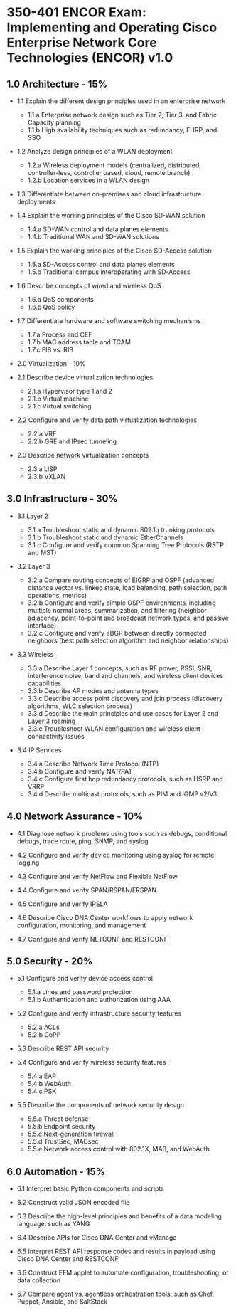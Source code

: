 # 350-401 ENCOR Exam:  Implementing and Operating Cisco Enterprise Network Core Technologies (ENCOR) v1.0

## 1.0 Architecture - 15%

* 1.1 Explain the different design principles used in an enterprise network

    + 1.1.a Enterprise network design such as Tier 2, Tier 3, and Fabric Capacity planning
    + 1.1.b High availability techniques such as redundancy, FHRP, and SSO

* 1.2 Analyze design principles of a WLAN deployment

    + 1.2.a Wireless deployment models (centralized, distributed, controller-less, controller based, cloud, remote branch)
    + 1.2.b Location services in a WLAN design

* 1.3 Differentiate between on-premises and cloud infrastructure deployments

* 1.4 Explain the working principles of the Cisco SD-WAN solution

    + 1.4.a SD-WAN control and data planes elements
    + 1.4.b Traditional WAN and SD-WAN solutions

* 1.5 Explain the working principles of the Cisco SD-Access solution

    + 1.5.a SD-Access control and data planes elements
    + 1.5.b Traditional campus interoperating with SD-Access

* 1.6 Describe concepts of wired and wireless QoS

    + 1.6.a QoS components
    + 1.6.b QoS policy

* 1.7 Differentiate hardware and software switching mechanisms

    + 1.7.a Process and CEF
    + 1.7.b MAC address table and TCAM
    + 1.7.c FIB vs. RIB

* 2.0 Virtualization - 10%

* 2.1 Describe device virtualization technologies

    + 2.1.a Hypervisor type 1 and 2
    + 2.1.b Virtual machine
    + 2.1.c Virtual switching

* 2.2 Configure and verify data path virtualization technologies

    + 2.2.a VRF
    + 2.2.b GRE and IPsec tunneling

* 2.3 Describe network virtualization concepts

    + 2.3.a LISP
    + 2.3.b VXLAN

## 3.0 Infrastructure - 30%

* 3.1 Layer 2

    + 3.1.a Troubleshoot static and dynamic 802.1q trunking protocols
    + 3.1.b Troubleshoot static and dynamic EtherChannels
    + 3.1.c Configure and verify common Spanning Tree Protocols (RSTP and MST)

* 3.2 Layer 3

    + 3.2.a Compare routing concepts of EIGRP and OSPF (advanced distance vector vs. linked state, load balancing, path selection, path operations, metrics)
    + 3.2.b Configure and verify simple OSPF environments, including multiple normal areas, summarization, and filtering (neighbor adjacency, point-to-point and broadcast network types, and passive interface)
    + 3.2.c Configure and verify eBGP between directly connected neighbors (best path selection algorithm and neighbor relationships)

* 3.3 Wireless

    + 3.3.a Describe Layer 1 concepts, such as RF power, RSSI, SNR, interference noise, band and channels, and wireless client devices capabilities
    + 3.3.b Describe AP modes and antenna types
    + 3.3.c Describe access point discovery and join process (discovery algorithms, WLC selection process)
    + 3.3.d Describe the main principles and use cases for Layer 2 and Layer 3 roaming
    + 3.3.e Troubleshoot WLAN configuration and wireless client connectivity issues

* 3.4 IP Services

    + 3.4.a Describe Network Time Protocol (NTP)
    + 3.4.b Configure and verify NAT/PAT
    + 3.4.c Configure first hop redundancy protocols, such as HSRP and VRRP
    + 3.4.d Describe multicast protocols, such as PIM and IGMP v2/v3

## 4.0 Network Assurance - 10%

* 4.1 Diagnose network problems using tools such as debugs, conditional debugs, trace route, ping, SNMP, and syslog

* 4.2 Configure and verify device monitoring using syslog for remote logging

* 4.3 Configure and verify NetFlow and Flexible NetFlow

* 4.4 Configure and verify SPAN/RSPAN/ERSPAN

* 4.5 Configure and verify IPSLA

* 4.6 Describe Cisco DNA Center workflows to apply network configuration, monitoring, and management

* 4.7 Configure and verify NETCONF and RESTCONF

## 5.0 Security - 20%

* 5.1 Configure and verify device access control

    + 5.1.a Lines and password protection
    + 5.1.b Authentication and authorization using AAA

* 5.2 Configure and verify infrastructure security features

    + 5.2.a ACLs
    + 5.2.b CoPP

* 5.3 Describe REST API security

* 5.4 Configure and verify wireless security features

    + 5.4.a EAP
    + 5.4.b WebAuth
    + 5.4.c PSK

* 5.5 Describe the components of network security design

    + 5.5.a Threat defense
    + 5.5.b Endpoint security
    + 5.5.c Next-generation firewall
    + 5.5.d TrustSec, MACsec
    + 5.5.e Network access control with 802.1X, MAB, and WebAuth

## 6.0 Automation - 15%

* 6.1 Interpret basic Python components and scripts

* 6.2 Construct valid JSON encoded file

* 6.3 Describe the high-level principles and benefits of a data modeling language, such as YANG

* 6.4 Describe APIs for Cisco DNA Center and vManage

* 6.5 Interpret REST API response codes and results in payload using Cisco DNA Center and RESTCONF

* 6.6 Construct EEM applet to automate configuration, troubleshooting, or data collection

* 6.7 Compare agent vs. agentless orchestration tools, such as Chef, Puppet, Ansible, and SaltStack
